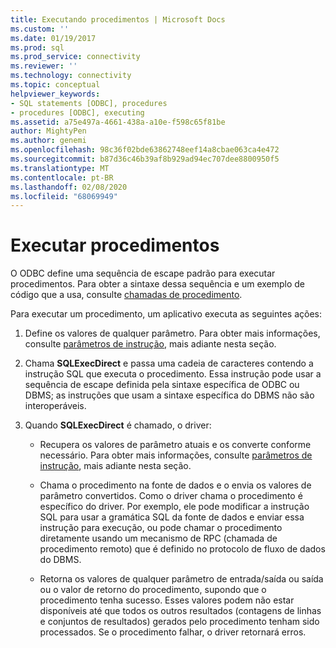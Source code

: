 ```yaml
---
title: Executando procedimentos | Microsoft Docs
ms.custom: ''
ms.date: 01/19/2017
ms.prod: sql
ms.prod_service: connectivity
ms.reviewer: ''
ms.technology: connectivity
ms.topic: conceptual
helpviewer_keywords:
- SQL statements [ODBC], procedures
- procedures [ODBC], executing
ms.assetid: a75e497a-4661-438a-a10e-f598c65f81be
author: MightyPen
ms.author: genemi
ms.openlocfilehash: 98c36f02bde63862748eef14a8cbae063ca4e472
ms.sourcegitcommit: b87d36c46b39af8b929ad94ec707dee8800950f5
ms.translationtype: MT
ms.contentlocale: pt-BR
ms.lasthandoff: 02/08/2020
ms.locfileid: "68069949"
---
```

# <a name="executing-procedures"></a>Executar procedimentos
O ODBC define uma sequência de escape padrão para executar procedimentos. Para obter a sintaxe dessa sequência e um exemplo de código que a usa, consulte [chamadas de procedimento](../../../odbc/reference/develop-app/procedure-calls.md).  
  
 Para executar um procedimento, um aplicativo executa as seguintes ações:  
  
1.  Define os valores de qualquer parâmetro. Para obter mais informações, consulte [parâmetros de instrução](../../../odbc/reference/develop-app/statement-parameters.md), mais adiante nesta seção.  
  
2.  Chama **SQLExecDirect** e passa uma cadeia de caracteres contendo a instrução SQL que executa o procedimento. Essa instrução pode usar a sequência de escape definida pela sintaxe específica de ODBC ou DBMS; as instruções que usam a sintaxe específica do DBMS não são interoperáveis.  
  
3.  Quando **SQLExecDirect** é chamado, o driver:  
  
    -   Recupera os valores de parâmetro atuais e os converte conforme necessário. Para obter mais informações, consulte [parâmetros de instrução](../../../odbc/reference/develop-app/statement-parameters.md), mais adiante nesta seção.  
  
    -   Chama o procedimento na fonte de dados e o envia os valores de parâmetro convertidos. Como o driver chama o procedimento é específico do driver. Por exemplo, ele pode modificar a instrução SQL para usar a gramática SQL da fonte de dados e enviar essa instrução para execução, ou pode chamar o procedimento diretamente usando um mecanismo de RPC (chamada de procedimento remoto) que é definido no protocolo de fluxo de dados do DBMS.  
  
    -   Retorna os valores de qualquer parâmetro de entrada/saída ou saída ou o valor de retorno do procedimento, supondo que o procedimento tenha sucesso. Esses valores podem não estar disponíveis até que todos os outros resultados (contagens de linhas e conjuntos de resultados) gerados pelo procedimento tenham sido processados. Se o procedimento falhar, o driver retornará erros.
